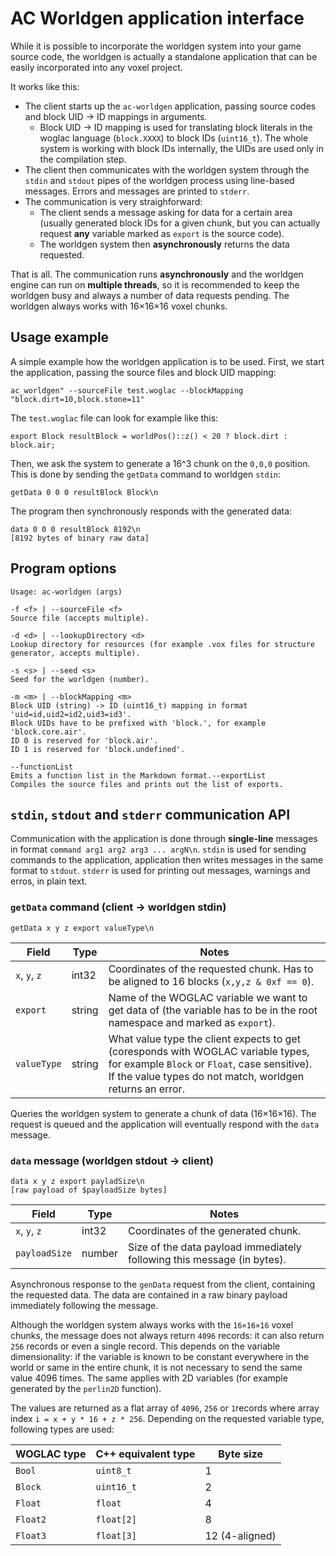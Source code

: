 # AC Worldgen application interface

While it is possible to incorporate the worldgen system into your game source code, the worldgen is actually a standalone application that can be easily incorporated into any voxel project.

It works like this:

* The client starts up the `ac-worldgen` application, passing source codes and block UID -> ID mappings in arguments.
  * Block UID -> ID mapping is used for translating block literals in the woglac language (`block.XXXX`) to block IDs (`uint16_t`). The whole system is working with block IDs internally, the UIDs are used only in the compilation step.
* The client then communicates with the worldgen system through the `stdin` and `stdout` pipes of the worldgen process using line-based messages. Errors and messages are printed to `stderr`.
* The communication is very straighforward:
    * The client sends a message asking for data for a certain area (usually generated block IDs for a given chunk, but you can actually request **any** variable marked as `export` is the source code).
    * The worldgen system then **asynchronously** returns the data requested.

That is all. The communication runs **asynchronously** and the worldgen engine can run on **multiple threads**, so it is recommended to keep the worldgen busy and always a number of data requests pending. The worldgen always works with 16×16×16 voxel chunks.

## Usage example
A simple example how the worldgen application is to be used. First, we start the application, passing the source files and block UID mapping:
```
ac_worldgen" --sourceFile test.woglac --blockMapping "block.dirt=10,block.stone=11"
```

The `test.woglac` file can look for example like this:
```WOGLAC
export Block resultBlock = worldPos()::z() < 20 ? block.dirt : block.air;
```

Then, we ask the system to generate a 16^3 chunk on the `0,0,0` position. This is done by sending the `getData` command to worldgen `stdin`:
```
getData 0 0 0 resultBlock Block\n
```

The program then synchronously responds with the generated data:
```
data 0 0 0 resultBlock 8192\n
[8192 bytes of binary raw data]
```

## Program options

```
Usage: ac-worldgen (args)

-f <f> | --sourceFile <f>
Source file (accepts multiple).

-d <d> | --lookupDirectory <d>
Lookup directory for resources (for example .vox files for structure generator, accepts multiple).

-s <s> | --seed <s>
Seed for the worldgen (number).

-m <m> | --blockMapping <m>
Block UID (string) -> ID (uint16_t) mapping in format 'uid=id,uid2=id2,uid3=id3'.
Block UIDs have to be prefixed with 'block.', for example 'block.core.air'.
ID 0 is reserved for 'block.air'.
ID 1 is reserved for 'block.undefined'.

--functionList
Emits a function list in the Markdown format.--exportList
Compiles the source files and prints out the list of exports.
```

## `stdin`, `stdout` and `stderr` communication API
Communication with the application is done through **single-line** messages in format `command arg1 arg2 arg3 ... argN\n`. `stdin` is used for sending commands to the application, application then writes messages in the same format to `stdout`. `stderr` is used for printing out messages, warnings and erros, in plain text. 

### `getData` command (client -> worldgen stdin)
```
getData x y z export valueType\n
```

Field | Type | Notes
--- | --- | ---
`x`, `y`, `z` | int32 | Coordinates of the requested chunk. Has to be aligned to 16 blocks (`x,y,z & 0xf == 0`).
`export` | string | Name of the WOGLAC variable we want to get data of (the variable has to be in the root namespace and marked as `export`).
`valueType` | string | What value type the client expects to get (coresponds with WOGLAC variable types, for example `Block` or `Float`, case sensitive). If the value types do not match, worldgen returns an error.

Queries the worldgen system to generate a chunk of data (16×16×16). The request is queued and the application will eventually respond with the `data` message.

### `data` message (worldgen stdout -> client)
```
data x y z export payladSize\n
[raw payload of $payloadSize bytes]
```

Field | Type | Notes
--- | --- | ---
`x`, `y`, `z` | int32 | Coordinates of the generated chunk.
`payloadSize` | number | Size of the data payload immediately following this message (in bytes).

Asynchronous response to the `genData` request from the client, containing the requested data. The data are contained in a raw binary payload immediately following the message.

Although the worldgen system always works with the `16×16×16` voxel chunks, the message does not always return `4096` records: it can also return `256` records or even a single record. This depends on the variable dimensionality: if the variable is known to be constant everywhere in the world or same in the entire chunk, it is not necessary to send the same value 4096 times. The same applies with 2D variables (for example generated by the `perlin2D` function).

The values are returned as a flat array of `4096`, `256` or `1`records where array index `i = x + y * 16 + z * 256`. Depending on the requested variable type, following types are used:

WOGLAC type | C++ equivalent type | Byte size
--- | --- | ---
`Bool` | `uint8_t` | 1
`Block` | `uint16_t` | 2
`Float` | `float` | 4
`Float2` | `float[2]` | 8
`Float3` | `float[3]` | 12 (4-aligned)